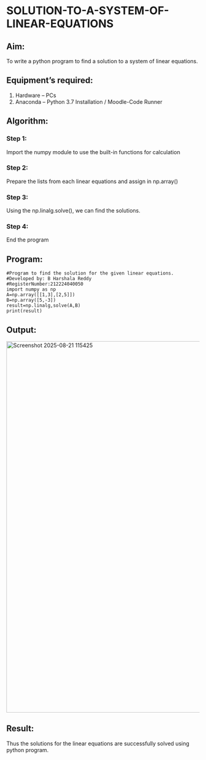 # SOLUTION-TO-A-SYSTEM-OF-LINEAR-EQUATIONS

## Aim:
To write a python program to find a solution to a system of linear equations.

## Equipment’s required:
1. 	Hardware – PCs
2. 	Anaconda – Python 3.7 Installation / Moodle-Code Runner
## Algorithm:

### Step 1: 
Import the numpy module to use the built-in functions for calculation
### Step 2: 
Prepare the lists from each linear equations and assign in np.array()
### Step 3: 
Using the np.linalg.solve(), we can find the solutions.
### Step 4: 
End the program
## Program:
```
#Program to find the solution for the given linear equations.
#Developed by: B Harshala Reddy
#RegisterNumber:212224040050
import numpy as np
A=np.array([[1,3],[2,5]])
B=np.array([5,-3])
result=np.linalg,solve(A,B)
print(result)
```
## Output:
<img width="1301" height="967" alt="Screenshot 2025-08-21 115425" src="https://github.com/user-attachments/assets/5d8a001b-2a1d-452f-9c7f-94c94b5dc4f9" />

## Result: 
Thus the solutions for the linear equations are successfully solved using python program.


